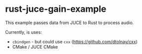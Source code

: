 # rust-juce-gain-example
This example passes data from JUCE to Rust to process audio.

Currently, is uses:
* `cbindgen` - but could use `cxx` (https://github.com/dtolnay/cxx)
* CMake / JUCE CMake